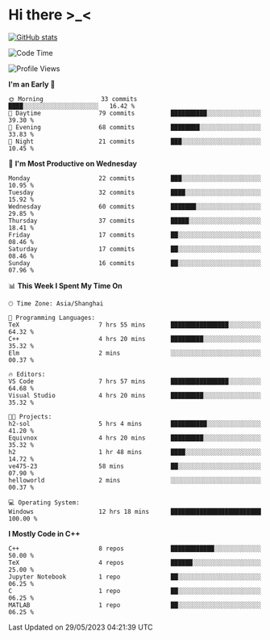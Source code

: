 # Hi there \>_<

[![GitHub stats](https://github-readme-stats.vercel.app/api?username=ARessegetesStery&show_icons=true&theme=transparent)](https://github.com/anuraghazra/github-readme-stats)

<!--START_SECTION:waka-->
![Code Time](http://img.shields.io/badge/Code%20Time-104%20hrs%2055%20mins-blue)

![Profile Views](http://img.shields.io/badge/Profile%20Views-0-blue)

**I'm an Early 🐤** 

```text
🌞 Morning                33 commits          ████░░░░░░░░░░░░░░░░░░░░░   16.42 % 
🌆 Daytime                79 commits          ██████████░░░░░░░░░░░░░░░   39.30 % 
🌃 Evening                68 commits          ████████░░░░░░░░░░░░░░░░░   33.83 % 
🌙 Night                  21 commits          ███░░░░░░░░░░░░░░░░░░░░░░   10.45 % 
```
📅 **I'm Most Productive on Wednesday** 

```text
Monday                   22 commits          ███░░░░░░░░░░░░░░░░░░░░░░   10.95 % 
Tuesday                  32 commits          ████░░░░░░░░░░░░░░░░░░░░░   15.92 % 
Wednesday                60 commits          ███████░░░░░░░░░░░░░░░░░░   29.85 % 
Thursday                 37 commits          █████░░░░░░░░░░░░░░░░░░░░   18.41 % 
Friday                   17 commits          ██░░░░░░░░░░░░░░░░░░░░░░░   08.46 % 
Saturday                 17 commits          ██░░░░░░░░░░░░░░░░░░░░░░░   08.46 % 
Sunday                   16 commits          ██░░░░░░░░░░░░░░░░░░░░░░░   07.96 % 
```


📊 **This Week I Spent My Time On** 

```text
🕑︎ Time Zone: Asia/Shanghai

💬 Programming Languages: 
TeX                      7 hrs 55 mins       ████████████████░░░░░░░░░   64.32 % 
C++                      4 hrs 20 mins       █████████░░░░░░░░░░░░░░░░   35.32 % 
Elm                      2 mins              ░░░░░░░░░░░░░░░░░░░░░░░░░   00.37 % 

🔥 Editors: 
VS Code                  7 hrs 57 mins       ████████████████░░░░░░░░░   64.68 % 
Visual Studio            4 hrs 20 mins       █████████░░░░░░░░░░░░░░░░   35.32 % 

🐱‍💻 Projects: 
h2-sol                   5 hrs 4 mins        ██████████░░░░░░░░░░░░░░░   41.20 % 
Equivnox                 4 hrs 20 mins       █████████░░░░░░░░░░░░░░░░   35.32 % 
h2                       1 hr 48 mins        ████░░░░░░░░░░░░░░░░░░░░░   14.72 % 
ve475-23                 58 mins             ██░░░░░░░░░░░░░░░░░░░░░░░   07.90 % 
helloworld               2 mins              ░░░░░░░░░░░░░░░░░░░░░░░░░   00.37 % 

💻 Operating System: 
Windows                  12 hrs 18 mins      █████████████████████████   100.00 % 
```

**I Mostly Code in C++** 

```text
C++                      8 repos             ████████████░░░░░░░░░░░░░   50.00 % 
TeX                      4 repos             ██████░░░░░░░░░░░░░░░░░░░   25.00 % 
Jupyter Notebook         1 repo              ██░░░░░░░░░░░░░░░░░░░░░░░   06.25 % 
C                        1 repo              ██░░░░░░░░░░░░░░░░░░░░░░░   06.25 % 
MATLAB                   1 repo              ██░░░░░░░░░░░░░░░░░░░░░░░   06.25 % 
```




 Last Updated on 29/05/2023 04:21:39 UTC
<!--END_SECTION:waka-->
